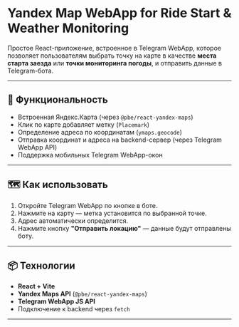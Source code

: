 # Yandex Map WebApp for Ride Start & Weather Monitoring

Простое React-приложение, встроенное в Telegram WebApp, которое позволяет пользователям выбрать
точку на карте в качестве **места старта заезда** или **точки мониторинга погоды**, и отправить
данные в Telegram-бота.

---

## 🚀 Функциональность

- Встроенная Яндекс.Карта (через `@pbe/react-yandex-maps`)
- Клик по карте добавляет метку (`Placemark`)
- Определение адреса по координатам (`ymaps.geocode`)
- Отправка координат и адреса на backend-сервер (через Telegram WebApp API)
- Поддержка мобильных Telegram WebApp-окон

---

## 🗺️ Как использовать

1. Откройте Telegram WebApp по кнопке в боте.
2. Нажмите на карту — метка установится по выбранной точке.
3. Адрес автоматически определится.
4. Нажмите кнопку **"Отправить локацию"** — данные будут отправлены боту.

---

## 📦 Технологии

- **React + Vite**
- **Yandex Maps API** (`@pbe/react-yandex-maps`)
- **Telegram WebApp JS API**
- Подключение к backend через `fetch`

---
